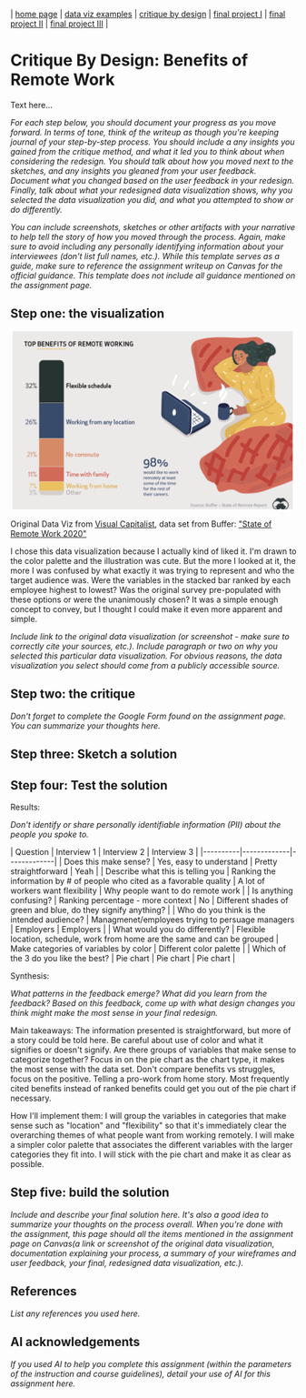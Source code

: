 | [home page](https://cmustudent.github.io/tswd-portfolio-templates/) | [data viz examples](dataviz-examples) | [critique by design](critique-by-design) | [final project I](final-project-part-one) | [final project II](final-project-part-two) | [final project III](final-project-part-three) |

# Critique By Design: Benefits of Remote Work
Text here...

_For each step below, you should document your progress as you move forward.  In terms of tone, think of the writeup as though you're keeping journal of your step-by-step process.   You should include a any insights you gained from the critique method, and what it led you to think about when considering the redesign.  You should talk about how you moved next to the sketches, and any insights you gleaned from your user feedback.  Document what you changed based on the user feedback in your redesign.  Finally, talk about what your redesigned data visualization shows, why you selected the data visualization you did, and what you attempted to show or do differently._

_You can include screenshots, sketches or other artifacts with your narrative to help tell the story of how you moved through the process.  Again, make sure to avoid including any personally identifying information about your interviewees (don't list full names, etc.).  While this template serves as a guide, make sure to reference the assignment writeup on Canvas for the official guidance.  This template does not include all guidance mentioned on the assignment page._

## Step one: the visualization

![](Original.png "Original Data Viz")

Original Data Viz from [Visual Capitalist](https://www.visualcapitalist.com/how-people-and-companies-feel-about-working-remotely/), data set from Buffer: ["State of Remote Work 2020"](https://buffer.com/state-of-remote-work/2020)

I chose this data visualization because I actually kind of liked it. I'm drawn to the color palette and the illustration was cute. But the more I looked at it, the more I was confused by what exactly it was trying to represent and who the target audience was. Were the variables in the stacked bar ranked by each employee highest to lowest? Was the original survey pre-populated with these options or were the unanimously chosen? It was a simple enough concept to convey, but I thought I could make it even more apparent and simple.

_Include link to the original data visualization (or screenshot - make sure to correctly cite your sources, etc.).  Include paragraph or two on why you selected this particular data visualization.  For obvious reasons, the data visualization you select should come from a publicly accessible source._

## Step two: the critique
_Don't forget to complete the Google Form found on the assignment page.  You can summarize your thoughts here._

## Step three: Sketch a solution

## Step four: Test the solution


Results: 

_Don't identify or share personally identifiable information (PII) about the people you spoke to._


| Question | Interview 1 | Interview 2 | Interview 3 | 
|----------|-------------|-------------|
| Does this make sense?         |  Yes, easy to understand           |  Pretty straightforward           |  Yeah               |
| Describe what this is telling you         | Ranking the information by # of people who cited as a favorable quality            |   A lot of workers want flexibility          |      Why people want to do remote work         |
| Is anything confusing?         |  Ranking percentage - more context           |  No           | Different shades of green and blue, do they signify anything?          |
| Who do you think is the intended audience? |  Managmenet/employees trying to persuage managers            |   Employers               |   Employers           |
| What would you do differently?  |   Flexible location, schedule, work from home are the same and can be grouped               |   Make categories of variables by color             |  Different color palette                |
| Which of the 3 do you like the best? | Pie chart | Pie chart | Pie chart |

Synthesis: 

_What patterns in the feedback emerge?  What did you learn from the feedback?  Based on this feedback, come up with what design changes you think might make the most sense in your final redesign._

Main takeaways:
The information presented is straightforward, but more of a story could be told here.
Be careful about use of color and what it signifies or doesn't signify. 
Are there groups of variables that make sense to categorize together?
Focus in on the pie chart as the chart type, it makes the most sense with the data set.
Don't compare benefits vs struggles, focus on the positive. Telling a pro-work from home story.
Most frequently cited benefits instead of ranked benefits could get you out of the pie chart if necessary.

How I'll implement them:
I will group the variables in categories that make sense such as "location" and "flexibility" so that it's immediately clear the overarching themes of what people want from working remotely.
I will make a simpler color palette that associates the different variables with the larger categories they fit into.
I will stick with the pie chart and make it as clear as possible. 


## Step five: build the solution

_Include and describe your final solution here. It's also a good idea to summarize your thoughts on the process overall. When you're done with the assignment, this page should all the items mentioned in the assignment page on Canvas(a link or screenshot of the original data visualization, documentation explaining your process, a summary of your wireframes and user feedback, your final, redesigned data visualization, etc.)._

## References
_List any references you used here._

## AI acknowledgements
_If you used AI to help you complete this assignment (within the parameters of the instruction and course guidelines), detail your use of AI for this assignment here._

